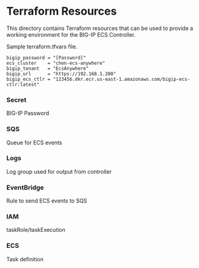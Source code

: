 # Terraform Resources

This directory contains Terraform resources that can be used to
provide a working environment for the BIG-IP ECS Controller.

Sample terraform.tfvars file.

```
bigip_password = "[Password]"
ecs_cluster    = "chen-ecs-anywhere"
bigip_tenant   = "EcsAnywhere"
bigip_url      = "https://192.168.1.200"
bigip_ecs_ctlr = "123456.dkr.ecr.us-east-1.amazonaws.com/bigip-ecs-ctlr:latest"
```

### Secret

BIG-IP Password

### SQS

Queue for ECS events

### Logs

Log group used for output from controller

### EventBridge

Rule to send ECS events to SQS

### IAM

taskRole/taskExecution

### ECS

Task definition
